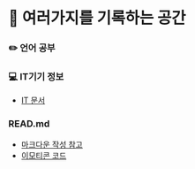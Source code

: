 # :notebook_with_decorative_cover: 여러가지를 기록하는 공간
### :pencil2: 언어 공부

### :computer: IT기기 정보
* [IT 문서](https://github.com/MUNSY-eggrice/info_private/blob/main/IT_device/IT.md)

### READ.md 
* [마크다운 작성 참고](https://bskyvision.com/1140)
* [이모티콘 코드](https://www.webfx.com/tools/emoji-cheat-sheet)
